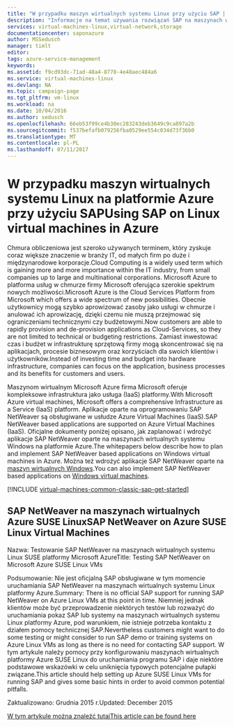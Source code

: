 ```yaml
---
title: "W przypadku maszyn wirtualnych systemu Linux przy użyciu SAP | Dokumentacja firmy Microsoft"
description: "Informacje na temat używania rozwiązań SAP na maszynach wirtualnych z systemem Linux | Microsoft Azure"
services: virtual-machines-linux,virtual-network,storage
documentationcenter: saponazure
author: MSSedusch
manager: timlt
editor: 
tags: azure-service-management
keywords: 
ms.assetid: f9cd93dc-71ad-48a4-8778-4e48aec484a6
ms.service: virtual-machines-linux
ms.devlang: NA
ms.topic: campaign-page
ms.tgt_pltfrm: vm-linux
ms.workload: na
ms.date: 10/04/2016
ms.author: sedusch
ms.openlocfilehash: 66eb53f99ce4b30ec283243deb3649c9ca897a2b
ms.sourcegitcommit: f537befafb079256fba0529ee554c034d73f36b0
ms.translationtype: MT
ms.contentlocale: pl-PL
ms.lasthandoff: 07/11/2017
---
```

# <a name="using-sap-on-linux-virtual-machines-in-azure"></a><span data-ttu-id="3e745-103">W przypadku maszyn wirtualnych systemu Linux na platformie Azure przy użyciu SAP</span><span class="sxs-lookup"><span data-stu-id="3e745-103">Using SAP on Linux virtual machines in Azure</span></span>
<span data-ttu-id="3e745-104">Chmura obliczeniowa jest szeroko używanych terminem, który zyskuje coraz większe znaczenie w branży IT, od małych firm po duże i międzynarodowe korporacje.</span><span class="sxs-lookup"><span data-stu-id="3e745-104">Cloud Computing is a widely used term which is gaining more and more importance within the IT industry, from small companies up to large and multinational corporations.</span></span> <span data-ttu-id="3e745-105">Microsoft Azure to platforma usług w chmurze firmy Microsoft oferująca szerokie spektrum nowych możliwości.</span><span class="sxs-lookup"><span data-stu-id="3e745-105">Microsoft Azure is the Cloud Services Platform from Microsoft which offers a wide spectrum of new possibilities.</span></span> <span data-ttu-id="3e745-106">Obecnie użytkownicy mogą szybko aprowizować zasoby jako usługi w chmurze i anulować ich aprowizację, dzięki czemu nie muszą przejmować się ograniczeniami technicznymi czy budżetowymi.</span><span class="sxs-lookup"><span data-stu-id="3e745-106">Now customers are able to rapidly provision and de-provision applications as Cloud-Services, so they are not limited to technical or budgeting restrictions.</span></span> <span data-ttu-id="3e745-107">Zamiast inwestować czas i budżet w infrastrukturę sprzętową firmy mogą skoncentrować się na aplikacjach, procesie biznesowym oraz korzyściach dla swoich klientów i użytkowników.</span><span class="sxs-lookup"><span data-stu-id="3e745-107">Instead of investing time and budget into hardware infrastructure, companies can focus on the application, business processes and its benefits for customers and users.</span></span>

<span data-ttu-id="3e745-108">Maszynom wirtualnym Microsoft Azure firma Microsoft oferuje kompleksowe infrastruktura jako usługa (IaaS) platformy.</span><span class="sxs-lookup"><span data-stu-id="3e745-108">With Microsoft Azure virtual machines, Microsoft offers a comprehensive Infrastructure as a Service (IaaS) platform.</span></span> <span data-ttu-id="3e745-109">Aplikacje oparte na oprogramowaniu SAP NetWeaver są obsługiwane w usłudze Azure Virtual Machines (IaaS).</span><span class="sxs-lookup"><span data-stu-id="3e745-109">SAP NetWeaver based applications are supported on Azure Virtual Machines (IaaS).</span></span> <span data-ttu-id="3e745-110">Oficjalne dokumenty poniżej opisano, jak zaplanować i wdrożyć aplikacje SAP NetWeaver oparte na maszynach wirtualnych systemu Windows na platformie Azure.</span><span class="sxs-lookup"><span data-stu-id="3e745-110">The whitepapers below describe how to plan and implement SAP NetWeaver based applications on Windows virtual machines in Azure.</span></span> <span data-ttu-id="3e745-111">Można też wdrożyć aplikacje SAP NetWeaver oparte na [maszyn wirtualnych Windows](../../virtual-machines-windows-classic-sap-get-started.md?toc=%2fazure%2fvirtual-machines%2fwindows%2fclassic%2ftoc.json).</span><span class="sxs-lookup"><span data-stu-id="3e745-111">You can also implement SAP NetWeaver based applications on [Windows virtual machines](../../virtual-machines-windows-classic-sap-get-started.md?toc=%2fazure%2fvirtual-machines%2fwindows%2fclassic%2ftoc.json).</span></span>

[!INCLUDE [virtual-machines-common-classic-sap-get-started](../../../../includes/virtual-machines-common-classic-sap-get-started.md)]

## <a name="sap-netweaver-on-azure-suse-linux-virtual-machines"></a><span data-ttu-id="3e745-112">SAP NetWeaver na maszynach wirtualnych Azure SUSE Linux</span><span class="sxs-lookup"><span data-stu-id="3e745-112">SAP NetWeaver on Azure SUSE Linux Virtual Machines</span></span>
<span data-ttu-id="3e745-113">Nazwa: Testowanie SAP NetWeaver na maszynach wirtualnych systemu Linux SUSE platformy Microsoft Azure</span><span class="sxs-lookup"><span data-stu-id="3e745-113">Title: Testing SAP NetWeaver on Microsoft Azure SUSE Linux VMs</span></span>

<span data-ttu-id="3e745-114">Podsumowanie: Nie jest oficjalną SAP obsługiwane w tym momencie uruchamiania SAP NetWeaver na maszynach wirtualnych systemu Linux platformy Azure.</span><span class="sxs-lookup"><span data-stu-id="3e745-114">Summary: There is no official SAP support for running SAP NetWeaver on Azure Linux VMs at this point in time.</span></span> <span data-ttu-id="3e745-115">Niemniej jednak klientów może być przeprowadzenie niektórych testów lub rozważyć do uruchamiania pokaz SAP lub systemy na maszynach wirtualnych systemu Linux platformy Azure, pod warunkiem, nie istnieje potrzeba kontaktu z działem pomocy technicznej SAP.</span><span class="sxs-lookup"><span data-stu-id="3e745-115">Nevertheless customers might want to do some testing or might consider to run SAP demo or training systems on Azure Linux VMs as long as there is no need for contacting SAP support.</span></span> <span data-ttu-id="3e745-116">W tym artykule należy pomocy przy konfigurowaniu maszynach wirtualnych platformy Azure SUSE Linux do uruchamiania programu SAP i daje niektóre podstawowe wskazówki w celu uniknięcia typowych potencjalne pułapki związane.</span><span class="sxs-lookup"><span data-stu-id="3e745-116">This article should help setting up Azure SUSE Linux VMs for running SAP and gives some basic hints in order to avoid common potential pitfalls.</span></span>

<span data-ttu-id="3e745-117">Zaktualizowano: Grudnia 2015 r.</span><span class="sxs-lookup"><span data-stu-id="3e745-117">Updated: December 2015</span></span>

[<span data-ttu-id="3e745-118">W tym artykule można znaleźć tutaj</span><span class="sxs-lookup"><span data-stu-id="3e745-118">This article can be found here</span></span>](suse-quickstart.md?toc=%2fazure%2fvirtual-machines%2flinux%2ftoc.json)

